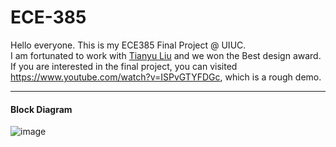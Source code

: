 # ECE-385            
Hello everyone. This is my ECE385 Final Project @ UIUC.             
I am fortunated to work with [Tianyu Liu](https://helloworldlty.github.io/) and we won the Best design award.     
If you are interested in the final project, you can visited https://www.youtube.com/watch?v=ISPvGTYFDGc, which is a rough demo.

---
#### Block Diagram
![image](https://user-images.githubusercontent.com/62164985/143778968-9dbb5acf-1904-413c-96d8-3454c132112a.png)
